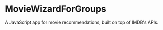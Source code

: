 MovieWizardForGroups
====================

A JavaScript app for movie recommendations, built on top of IMDB's APIs.